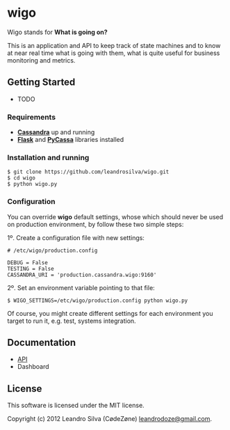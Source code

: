 # wigo

Wigo stands for **What is going on?**

This is an application and API to keep track of state machines and to know at near real time what is going with them, what is quite useful for business monitoring and metrics.

## Getting Started

* TODO

### Requirements

* [**Cassandra**](http://wiki.apache.org/cassandra/GettingStarted) up and running
* [**Flask**](http://flask.pocoo.org) and [**PyCassa**](https://github.com/pycassa/pycassa) libraries installed

### Installation and running

    $ git clone https://github.com/leandrosilva/wigo.git
    $ cd wigo
    $ python wigo.py

### Configuration

You can override **wigo** default settings, whose which should never be used on production environment, by follow these two simple steps:

1º. Create a configuration file with new settings:

    # /etc/wigo/production.config
	
	DEBUG = False
	TESTING = False
	CASSANDRA_URI = 'production.cassandra.wigo:9160'

2º. Set an environment variable pointing to that file:

	$ WIGO_SETTINGS=/etc/wigo/production.config python wigo.py

Of course, you might create different settings for each environment you target to run it, e.g. test, systems integration.

## Documentation

* [API](https://github.com/leandrosilva/wigo/blob/master/doc/API.md)
* Dashboard

## License

This software is licensed under the MIT license.

Copyright (c) 2012 Leandro Silva (CødeZøne) <leandrodoze@gmail.com>.
